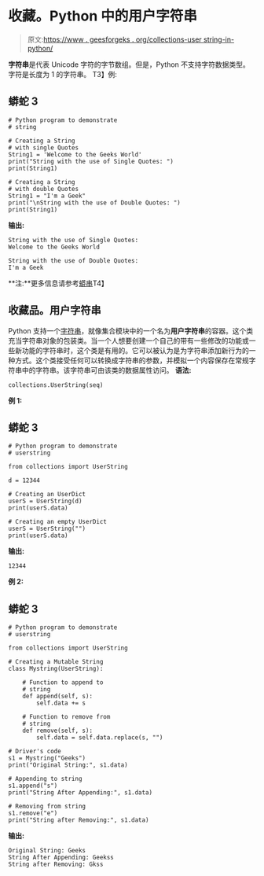 # 收藏。Python 中的用户字符串

> 原文:[https://www . geesforgeks . org/collections-user string-in-python/](https://www.geeksforgeeks.org/collections-userstring-in-python/)

**字符串**是代表 Unicode 字符的字节数组。但是，Python 不支持字符数据类型。字符是长度为 1 的字符串。
T3】例:

## 蟒蛇 3

```
# Python program to demonstrate
# string

# Creating a String 
# with single Quotes
String1 = 'Welcome to the Geeks World'
print("String with the use of Single Quotes: ")
print(String1)

# Creating a String
# with double Quotes
String1 = "I'm a Geek"
print("\nString with the use of Double Quotes: ")
print(String1)
```

**输出:**

```
String with the use of Single Quotes: 
Welcome to the Geeks World

String with the use of Double Quotes: 
I'm a Geek
```

**注:**更多信息请参考[蟒串](http://geeksforgeeks.org/python-strings/)T4】

## 收藏品。用户字符串

Python 支持一个[字符串](http://geeksforgeeks.org/python-strings/)，就像集合模块中的一个名为**用户字符串**的容器。这个类充当字符串对象的包装类。当一个人想要创建一个自己的带有一些修改的功能或一些新功能的字符串时，这个类是有用的。它可以被认为是为字符串添加新行为的一种方式。这个类接受任何可以转换成字符串的参数，并模拟一个内容保存在常规字符串中的字符串。该字符串可由该类的数据属性访问。
**语法:**

```
collections.UserString(seq)
```

**例 1:**

## 蟒蛇 3

```
# Python program to demonstrate
# userstring

from collections import UserString

d = 12344

# Creating an UserDict
userS = UserString(d)
print(userS.data)

# Creating an empty UserDict
userS = UserString("")
print(userS.data)
```

**输出:**

```
12344
```

**例 2:**

## 蟒蛇 3

```
# Python program to demonstrate
# userstring

from collections import UserString

# Creating a Mutable String
class Mystring(UserString):

    # Function to append to
    # string
    def append(self, s):
        self.data += s

    # Function to remove from
    # string
    def remove(self, s):
        self.data = self.data.replace(s, "")

# Driver's code
s1 = Mystring("Geeks")
print("Original String:", s1.data)

# Appending to string
s1.append("s")
print("String After Appending:", s1.data)

# Removing from string
s1.remove("e")
print("String after Removing:", s1.data)
```

**输出:**

```
Original String: Geeks
String After Appending: Geekss
String after Removing: Gkss
```